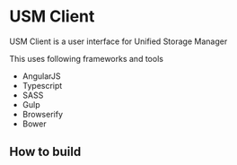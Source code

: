 # USM Client
USM Client is a user interface for Unified Storage Manager

This uses following frameworks and tools
* AngularJS
* Typescript
* SASS
* Gulp
* Browserify
* Bower

## How to build
